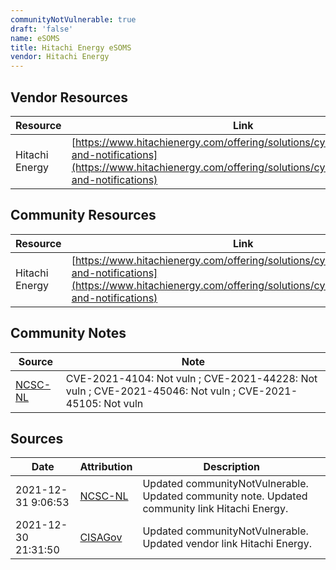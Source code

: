 ```yaml
---
communityNotVulnerable: true
draft: 'false'
name: eSOMS
title: Hitachi Energy eSOMS
vendor: Hitachi Energy
---
```


## Vendor Resources
| Resource | Link |
| --- | --- |
| Hitachi Energy | [https://www.hitachienergy.com/offering/solutions/cybersecurity/alerts-and-notifications](https://www.hitachienergy.com/offering/solutions/cybersecurity/alerts-and-notifications) |

## Community Resources
| Resource | Link |
| --- | --- |
| Hitachi Energy | [https://www.hitachienergy.com/offering/solutions/cybersecurity/alerts-and-notifications](https://www.hitachienergy.com/offering/solutions/cybersecurity/alerts-and-notifications) |

## Community Notes
| Source | Note |
| --- | --- |
| [NCSC-NL](https://github.com/NCSC-NL/log4shell/blob/main/software/README.md) | CVE-2021-4104: Not vuln ; CVE-2021-44228: Not vuln ; CVE-2021-45046: Not vuln ; CVE-2021-45105: Not vuln </ul> |

## Sources
| Date | Attribution | Description |
| --- | --- | --- |
| 2021-12-31 9:06:53 | [NCSC-NL](https://github.com/NCSC-NL/log4shell/blob/main/software/README.md) | Updated communityNotVulnerable. Updated community note. Updated community link Hitachi Energy.  |
| 2021-12-30 21:31:50 | [CISAGov](https://raw.githubusercontent.com/cisagov/log4j-affected-db/develop/README.md) | Updated communityNotVulnerable. Updated vendor link Hitachi Energy.  |
